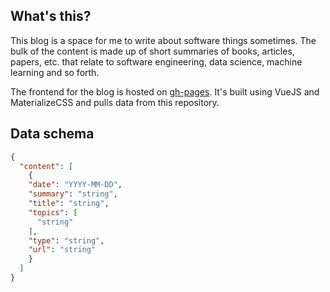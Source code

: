 ## What's this?

This blog is a space for me to write about software things sometimes. The bulk
of the content is made up of short summaries of books, articles, papers, etc.
that relate to software engineering, data science, machine learning and so
forth.

The frontend for the blog is hosted on [gh-pages](https://justamouse.com/readings).
It's built using VueJS and MaterializeCSS and pulls data from this repository.

## Data schema

```json
{
  "content": [
    {
    "date": "YYYY-MM-DD",
    "summary": "string",
    "title": "string",
    "topics": [
      "string"
    ],
    "type": "string",
    "url": "string"
    }
  ]
}
```
